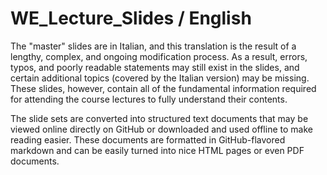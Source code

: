 # WE_Lecture_Slides / English

The "master" slides are in Italian, and this translation is the result of a lengthy, complex, and ongoing modification process.
As a result, errors, typos, and poorly readable statements may still exist in the slides, and certain additional topics (covered by the Italian version) may be missing. These slides, however, contain all of the fundamental information required for attending the course lectures to fully understand their contents.

The slide sets are converted into structured text documents that may be viewed online directly on GitHub or downloaded and used offline to make reading easier. These documents are formatted in GitHub-flavored markdown and can be easily turned into nice HTML pages or even PDF documents.
